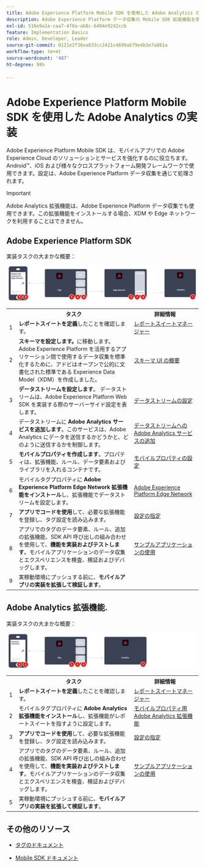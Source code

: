 ```yaml
---
title: Adobe Experience Platform Mobile SDK を使用した Adobe Analytics の実装
description: Adobe Experience Platform データ収集の Mobile SDK 拡張機能を使用して、Adobe Analytics にデータを送信します。
exl-id: 516e9a1e-caa7-4f8a-ab8c-6404e9242ccb
feature: Implementation Basics
role: Admin, Developer, Leader
source-git-commit: 0121e2f36ea833cc2421c4699ab79e4b3e7a861a
workflow-type: tm+mt
source-wordcount: '487'
ht-degree: 98%

---
```


# Adobe Experience Platform Mobile SDK を使用した Adobe Analytics の実装

Adobe Experience Platform Mobile SDK は、モバイルアプリでの Adobe Experience Cloud のソリューションとサービスを強化するのに役立ちます。Android™、iOS および様々なクロスプラットフォーム開発フレームワークで使用できます。設定は、Adobe Experience Platform データ収集を通じて処理されます。

>[!IMPORTANT]
>
>Adobe Analytics 拡張機能は、Adobe Experience Platform データ収集でも使用できます。この拡張機能をインストールする場合、XDM や Edge ネットワークを利用することはできません。

## Adobe Experience Platform SDK

実装タスクの大まかな概要：

![Analytics 拡張機能ワークフローを使用した Adobe Analytics](../../assets/mobilesdk-annotated.png)

<table style="width:100%">

<tr>
<th style="width:5%"></th><th style="width:60%"><b>タスク</b></th><th style="width:35%"><b>詳細情報</b></th>
</tr>

<tr>
<td>1</td>
<td><b>レポートスイートを定義</b>したことを確認します。</td>
<td><a href="../../../admin/admin/c-manage-report-suites/report-suites-admin.md">レポートスイートマネージャー</a></td>
</tr>

<tr>
<td>2</td>
<td><b>スキーマを設定します。</b>に移動します。Adobe Experience Platform を活用するアプリケーション間で使用するデータ収集を標準化するために、アドビはオープンで公的に文書化された標準である Experience Data Model（XDM）を作成しました。</td>
<td><a href="https://experienceleague.adobe.com/docs/experience-platform/xdm/ui/overview.html?lang=ja">スキーマ UI の概要</a></td>
</tr>

<tr>
<td>3</td>
<td><b>データストリームを設定します</b>。 データストリームは、Adobe Experience Platform Web SDK を実装する際のサーバーサイド設定を表します。</td>
<td><a href="https://experienceleague.adobe.com/docs/experience-platform/edge/datastreams/configure.html?lang=ja">データストリームの設定<a></td> 
</tr>

<td>4</td>
<td>データストリームに <b>Adobe Analytics サービスを追加します</b>。このサービスは、Adobe Analytics にデータを送信するかどうかと、どのように送信するかを制御します。</td>
<td><a href="https://experienceleague.adobe.com/docs/experience-platform/edge/datastreams/configure.html#analytics">データストリームへの Adobe Analytics サービスの追加</a></td>
</tr>

<tr>
<td>5</td>
<td><b>モバイルプロパティを作成します</b>。プロパティは、拡張機能、ルール、データ要素およびライブラリを入れるコンテナです。</td>
<td><a href="https://developer.adobe.com/client-sdks/documentation/getting-started/create-a-mobile-property/">モバイルプロパティの設定</a></tr>

<tr>
<td>6</td>
<td>モバイルタグプロパティに <b>Adobe Experience Platform Edge Network 拡張機能をインストール</b>し、拡張機能でデータストリームを設定します。</td>
<td><a href="https://developer.adobe.com/client-sdks/documentation/edge-network/">Adobe Experience Platform Edge Network</a>
</tr>

<tr>
<td>7</td>
<td><b>アプリでコードを使用</b>して、必要な拡張機能を登録し、タグ設定を読み込みます。</td>
<td><a href="https://developer.adobe.com/client-sdks/documentation/user-guides/getting-started-with-platform/overview/#set-up-the-configuration">設定の指定</a></td>
</tr>

<tr>
<td>8</td>
<td>アプリでのタグのデータ要素、ルール、追加の拡張機能、SDK API 呼び出しの組み合わせを使用して、<b>機能を実装およびテストします</b>。モバイルアプリケーションのデータ収集とエクスペリエンスを検査、検証およびデバッグします。</td>
<td><a href="https://developer.adobe.com/client-sdks/documentation/user-guides/getting-started-with-platform/overview/#use-the-sample-application">サンプルアプリケーションの使用</a>
</tr>

<tr>
<td>9</td>
<td>実稼動環境にプッシュする前に、<b>モバイルアプリの実装を拡張して検証します</b>。</td>
<td></td> 
</tr>

</table>


## Adobe Analytics 拡張機能.

実装タスクの大まかな概要：

![Analytics 拡張機能ワークフローを使用した Adobe Analytics](../../assets/mobilesdk-analytics-annotated.png)

<table style="width:100%">

<tr>
<th style="width:5%"></th><th style="width:60%"><b>タスク</b></th><th style="width:35%"><b>詳細情報</b></th>
</tr>

<tr>
<td>1</td>
<td><b>レポートスイートを定義</b>したことを確認します。</td>
<td><a href="../../../admin/admin/c-manage-report-suites/report-suites-admin.md">レポートスイートマネージャー</a></td>
</tr>

<tr>
<td>2</td>
<td>モバイルタグプロパティに <b>Adobe Analytics 拡張機能をインストール</b>し、拡張機能がレポートスイートを指すように設定します。</td>
<td><a href="https://developer.adobe.com/client-sdks/documentation/adobe-analytics/">モバイルプロパティ用 Adobe Analytics 拡張機能</a>
</tr>

<tr>
<td>3</td>
<td><b>アプリでコードを使用</b>して、必要な拡張機能を登録し、タグ設定を読み込みます。</td>
<td><a href="https://developer.adobe.com/client-sdks/documentation/user-guides/getting-started-with-platform/overview/#set-up-the-configuration">設定の指定</a></td>
</tr>

<tr>
<td>4</td>
<td>アプリでのタグのデータ要素、ルール、追加の拡張機能、SDK API 呼び出しの組み合わせを使用して、<b>機能を実装およびテストします</b>。モバイルアプリケーションのデータ収集とエクスペリエンスを検査、検証およびデバッグします。</td>
<td><a href="https://developer.adobe.com/client-sdks/documentation/user-guides/getting-started-with-platform/overview/#use-the-sample-application">サンプルアプリケーションの使用</a>
</tr>

<tr>
<td>5</td>
<td>実稼動環境にプッシュする前に、<b>モバイルアプリの実装を拡張して検証します</b>。</td>
<td></td> 
</tr>

</table>

## その他のリソース

- [タグのドキュメント](https://experienceleague.adobe.com/docs/experience-platform/tags/home.html?lang=ja#)

- [Mobile SDK ドキュメント](https://developer.adobe.com/client-sdks/documentation/)

